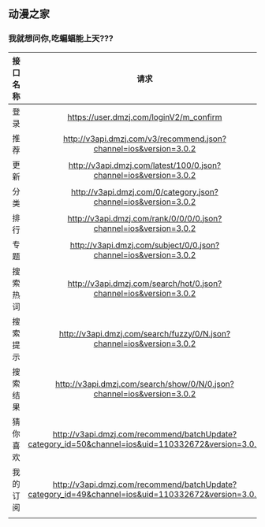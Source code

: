 ## 动漫之家

### 我就想问你,吃蝙蝠能上天???



| 接口名称 |                             请求                             |
| :------: | :----------------------------------------------------------: |
|   登录   |           https://user.dmzj.com/loginV2/m_confirm            |
|   推荐   | http://v3api.dmzj.com/v3/recommend.json?channel=ios&version=3.0.2 |
|   更新   | http://v3api.dmzj.com/latest/100/0.json?channel=ios&version=3.0.2 |
|   分类   | http://v3api.dmzj.com/0/category.json?channel=ios&version=3.0.2 |
|   排行   | http://v3api.dmzj.com/rank/0/0/0/0.json?channel=ios&version=3.0.2 |
|   专题   | http://v3api.dmzj.com/subject/0/0.json?channel=ios&version=3.0.2 |
| 搜索热词 | http://v3api.dmzj.com/search/hot/0.json?channel=ios&version=3.0.2 |
| 搜索提示 | http://v3api.dmzj.com/search/fuzzy/0/N.json?channel=ios&version=3.0.2 |
| 搜索结果 | http://v3api.dmzj.com/search/show/0/N/0.json?channel=ios&version=3.0.2 |
| 猜你喜欢 | http://v3api.dmzj.com/recommend/batchUpdate?category_id=50&channel=ios&uid=110332672&version=3.0.2 |
| 我的订阅 | http://v3api.dmzj.com/recommend/batchUpdate?category_id=49&channel=ios&uid=110332672&version=3.0.2 |
|          |                                                              |


